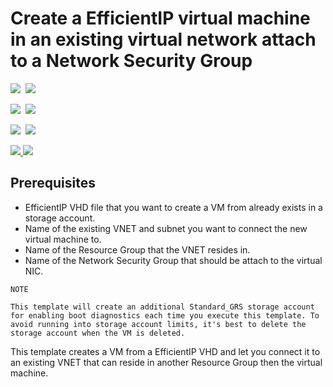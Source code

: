 # Create a EfficientIP virtual machine in an existing virtual network attach to a Network Security Group

<IMG SRC="https://azbotstorage.blob.core.windows.net/badges/201-vm-efficientip-vhd/PublicLastTestDate.svg" />&nbsp;
<IMG SRC="https://azbotstorage.blob.core.windows.net/badges/201-vm-efficientip-vhd/PublicDeployment.svg" />&nbsp;

<IMG SRC="https://azbotstorage.blob.core.windows.net/badges/201-vm-efficientip-vhd/FairfaxLastTestDate.svg" />&nbsp;
<IMG SRC="https://azbotstorage.blob.core.windows.net/badges/201-vm-efficientip-vhd/FairfaxDeployment.svg" />&nbsp;

<IMG SRC="https://azbotstorage.blob.core.windows.net/badges/201-vm-efficientip-vhd/BestPracticeResult.svg" />&nbsp;
<IMG SRC="https://azbotstorage.blob.core.windows.net/badges/201-vm-efficientip-vhd/CredScanResult.svg" />&nbsp;

<a href="https://portal.azure.com/#create/Microsoft.Template/uri/https%3A%2F%2Fraw.githubusercontent.com%2Fazure%2Fazure-quickstart-templates%2Fmaster%2F201-vm-efficientip-vhd-existing-vnet%2Fazuredeploy.json" target="_blank">
    <img src="http://azuredeploy.net/deploybutton.png"/>
</a>
<a href="http://armviz.io/#/?load=https%3A%2F%2Fraw.githubusercontent.com%2FAzure%2Fazure-quickstart-templates%2Fmaster%2F201-vm-efficientip-vhd-existing-vnet%2Fazuredeploy.json" target="_blank">
    <img src="http://armviz.io/visualizebutton.png"/>
</a>

## Prerequisites

- EfficientIP VHD file that you want to create a VM from already exists in a storage account.
- Name of the existing VNET and subnet you want to connect the new virtual machine to.
- Name of the Resource Group that the VNET resides in.
- Name of the Network Security Group that should be attach to the virtual NIC.

```
NOTE

This template will create an additional Standard_GRS storage account for enabling boot diagnostics each time you execute this template. To avoid running into storage account limits, it's best to delete the storage account when the VM is deleted.
```

This template creates a VM from a EfficientIP VHD and let you connect it to an existing VNET that can reside in another Resource Group then the virtual machine.


